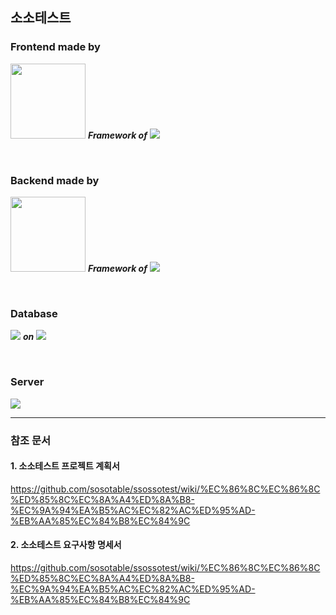## 소소테스트 

### Frontend made by

<img src="https://img.shields.io/badge/Quasar-1976D2?style=for-the-badge&logo=Quasar&logoColor=white" style="width:120px;">  ***Framework of***  <img src="https://img.shields.io/badge/Vue.js-4FC08D?style=for-the-badge&logo=Vue.js&logoColor=white">

<br>

### Backend made by

<img src="https://img.shields.io/badge/Express-FFCF00?style=for-the-badge&logo=Express&logoColor=white" style="width:120px;">  ***Framework of***  <img src="https://img.shields.io/badge/Node.js-339933?style=for-the-badge&logo=Node.js&logoColor=white">

<br>

### Database

<img src="https://img.shields.io/badge/MySQL-4479A1?style=for-the-badge&logo=MySQL&logoColor=white"> **_on_** <img src="https://img.shields.io/badge/Amazon%20RDS-527FFF?style=for-the-badge&logo=Amazon%20RDS&logoColor=white">

<br>

### Server

<img src="https://img.shields.io/badge/Amazon%20EC2-FF9900?style=for-the-badge&logo=Amazon%20EC2&logoColor=white">

---

### 참조 문서
#### 1. 소소테스트 프로젝트 계획서
https://github.com/sosotable/ssossotest/wiki/%EC%86%8C%EC%86%8C%ED%85%8C%EC%8A%A4%ED%8A%B8-%EC%9A%94%EA%B5%AC%EC%82%AC%ED%95%AD-%EB%AA%85%EC%84%B8%EC%84%9C

#### 2. 소소테스트 요구사항 명세서
https://github.com/sosotable/ssossotest/wiki/%EC%86%8C%EC%86%8C%ED%85%8C%EC%8A%A4%ED%8A%B8-%EC%9A%94%EA%B5%AC%EC%82%AC%ED%95%AD-%EB%AA%85%EC%84%B8%EC%84%9C
